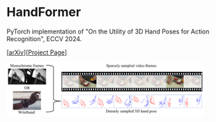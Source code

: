 # HandFormer

PyTorch implementation of "On the Utility of 3D Hand Poses for Action Recognition", ECCV 2024.

[[arXiv](https://arxiv.org/pdf/2403.09805)][[Project Page](https://s-shamil.github.io/HandFormer/)]

<img src="docs/images/teaser.png" width="90%">


